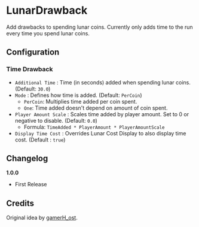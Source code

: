 # LunarDrawback

Add drawbacks to spending lunar coins. Currently only adds time to the run every time you spend lunar coins.

## Configuration

### Time Drawback
- `Additional Time` : Time (in seconds) added when spending lunar coins. (Default: `30.0`)
- `Mode` : Defines how time is added. (Default: `PerCoin`)
	- `PerCoin`: Multiplies time added per coin spent. 
	- `One`: Time added doesn't depend on amount of coin spent.
- `Player Amount Scale` : Scales time added by player amount. Set to 0 or negative to disable. (Default: `0.0`)
	- Formula: `TimeAdded * PlayerAmount * PlayerAmountScale`
- `Display Time Cost` : Overrides Lunar Cost Display to also display time cost. (Default : `true`)

## Changelog

**1.0.0**

* First Release

## Credits

Original idea by [gamerH_ost](https://www.twitch.tv/gamerh_0st).